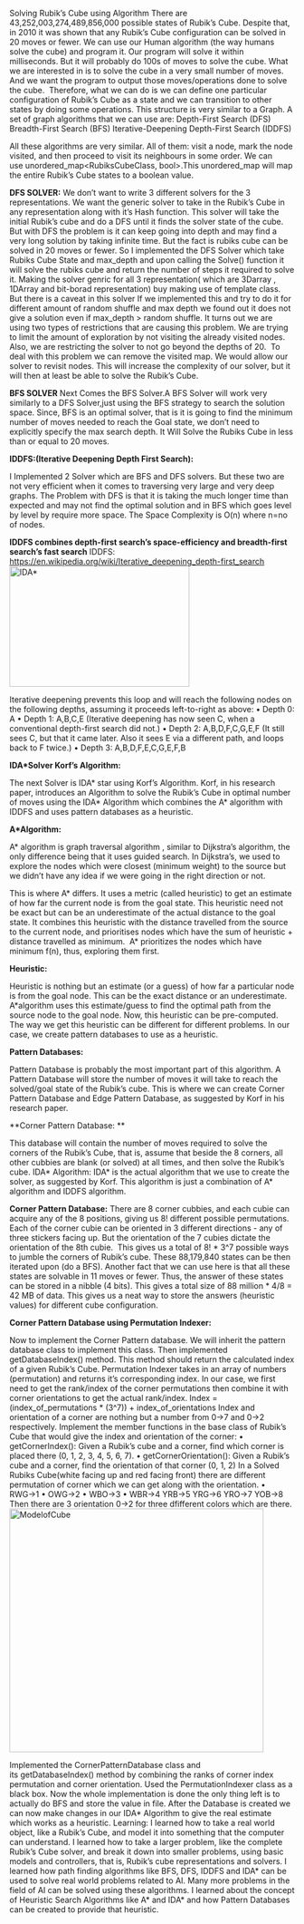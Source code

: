 Solving Rubik’s Cube using Algorithm 
There are 43,252,003,274,489,856,000 possible states of Rubik’s Cube. Despite that, in 2010 it was shown that any Rubik’s Cube configuration can be solved in 20 moves or fewer.
We can use our Human algorithm (the way humans solve the cube) and program it. Our program will solve it within milliseconds. But it will probably do 100s of moves to solve the cube. What we are interested in is to solve the cube in a very small number of moves. And we want the program to output those moves/operations done to solve the cube. 
Therefore, what we can do is we can define one particular configuration of Rubik’s Cube as a state and we can transition to other states by doing some operations. This structure is very similar to a Graph.
A set of graph algorithms that we can use are:
Depth-First Search (DFS)
Breadth-First Search (BFS)
Iterative-Deepening Depth-First Search (IDDFS)

All these algorithms are very similar. All of them: visit a node, mark the node visited, and then proceed to visit its neighbours in some order. We can use unordered_map<RubiksCubeClass, bool>.This unordered_map will map the entire Rubik’s Cube states to a boolean value.

****DFS SOLVER:****
We don’t want to write 3 different solvers for the 3 representations. We want the generic solver to take in the Rubik’s Cube in any representation along with it’s Hash function.
This solver will take the initial Rubik’s cube and do a DFS until it finds the solver state of the cube. But with DFS the problem is it can keep going into depth and may find a very long solution by taking infinite time. But the fact is rubiks cube can be solved in 20 moves or fewer.
So I implemented the DFS Solver which take Rubiks Cube State and max_depth and upon calling the Solve() function it will solve the rubiks cube and return the number of steps it required to solve it. Making the solver genric for all 3 representation( which are 3Darray , 1DArray and bit-borad representation) buy making use of template class.
But there is a caveat in this solver If we implemented this and try to do it for different amount of random shuffle and max depth we found out it does not give a solution even if max_depth > random shuffle.
It turns out we are using two types of restrictions that are causing this problem. We are trying to limit the amount of exploration by not visiting the already visited nodes. Also, we are restricting the solver to not go beyond the depths of 20. 
To deal with this problem we can remove the visited map. We would allow our solver to revisit nodes. This will increase the complexity of our solver, but it will then at least be able to solve the Rubik’s Cube. 

**BFS SOLVER**
Next Comes the BFS Solver.A BFS Solver will work very similarly to a DFS Solver,just using the BFS strategy to search the solution space. Since, BFS is an optimal solver, that is it is going to find the minimum number of moves needed to reach the Goal state, we don’t need to explicitly specify the max search depth. It Will Solve the Rubiks Cube in less than or equal to 20 moves.


**IDDFS:(Iterative Deepening Depth First Search):**

I Implemented 2 Solver which are BFS and DFS solvers. But these two are not very efficient when it comes to traversing very large and very deep graphs.
The Problem with DFS is that it is taking the much longer time than expected and may not find the optimal solution and in BFS which goes level by level by require more space. The Space Complexity is O(n) where n=no of nodes.

**IDDFS combines depth-first search’s space-efficiency and breadth-first search’s fast search**
IDDFS:
https://en.wikipedia.org/wiki/Iterative_deepening_depth-first_search
<img width="318" height="213" alt="IDA*" src="https://github.com/user-attachments/assets/bd6705ab-0131-4a27-9109-060e01b22485" />

Iterative deepening prevents this loop and will reach the following nodes on the following depths, assuming it proceeds left-to-right as above:
    •  Depth 0: A
    •  Depth 1: A,B,C,E
      (Iterative deepening has now seen C, when a conventional depth-first search did not.)
    •  Depth 2: A,B,D,F,C,G,E,F
(It still sees C, but that it came later. Also it sees E via a different path, and loops back to F twice.)
    •  Depth 3: A,B,D,F,E,C,G,E,F,B



**IDA*Solver Korf’s Algorithm:**

The next Solver is IDA* star using Korf’s Algorithm. Korf, in his research paper, introduces an Algorithm to solve the Rubik’s Cube in optimal number of moves using the IDA* Algorithm which combines the A* algorithm with IDDFS and uses pattern databases as a heuristic.

**A*Algorithm:**

A* algorithm is graph traversal algorithm , similar to Dijkstra’s algorithm, the only difference being that it uses guided search. In Dijkstra’s, we used to explore the nodes which were closest (minimum weight) to the source but we didn’t have any idea if we were going in the right direction or not. 

This is where A* differs. It uses a metric (called heuristic) to get an estimate of how far the current node is from the goal state.
This heuristic need not be exact but can be an underestimate of the actual distance to the goal state. It combines this heuristic with the distance travelled from the source to the current node, and prioritises nodes which have the sum of heuristic + distance travelled as minimum. 
A* prioritizes the nodes which have minimum f(n), thus, exploring them first.

**Heuristic:**

Heuristic is nothing but an estimate (or a guess) of how far a particular node is from the goal node. This can be the exact distance or an underestimate. A*algorithm uses this estimate/guess to find the optimal path from the source node to the goal node. Now, this heuristic can be pre-computed. The way we get this heuristic can be different for different problems. In our case, we create pattern databases to use as a heuristic.

**Pattern Databases:**

Pattern Database is probably the most important part of this algorithm. A Pattern Database will store the number of moves it will take to reach the solved/goal state of the Rubik’s cube.
This is where we can create Corner Pattern Database and Edge Pattern Database, as suggested by Korf in his research paper. 

**Corner Pattern Database: **

This database will contain the number of moves required to solve the corners of the Rubik’s Cube, that is, assume that beside the 8 corners, all other cubbies are blank (or solved) at all times, and then solve the Rubik’s cube.
IDA* Algorithm:
IDA* is the actual algorithm that we use to create the solver, as suggested by Korf. This algorithm is just a combination of A* algorithm and IDDFS algorithm. 

**Corner Pattern Database:**
There are 8 corner cubbies, and each cubie can acquire any of the 8 positions, giving us 8! different possible permutations. Each of the corner cubie can be oriented in 3 different directions - any of three stickers facing up. But the orientation of the 7 cubies dictate the orientation of the 8th cubie. 
This gives us a total of 8! * 3^7 possible ways to jumble the corners of Rubik’s cube. These 88,179,840 states can be then iterated upon (do a BFS). Another fact that we can use here is that all these states are solvable in 11 moves or fewer. Thus, the answer of these states can be stored in a nibble (4 bits). This gives a total size of 88 million * 4/8 = 42 MB of data. This gives us a neat way to store the answers (heuristic values) for different cube configuration.



**Corner Pattern Database using Permutation Indexer:**

Now to implement the Corner Pattern database. We will inherit the pattern database class to implement this class.
Then implemented getDatabaseIndex() method. This method should return the calculated index of a given Rubik’s Cube.
Permutation Indexer takes in an array of numbers (permutation) and returns it’s corresponding index. In our case, we first need to get the rank/index of the corner permutations then combine it with corner orientations to get the actual rank/index.
Index = (index_of_permutations * (3^7)) + index_of_orientations
Index and orientation of a corner are nothing but a number from 0→7 and 0→2 respectively.
Implement the member functions in the base class of Rubik’s Cube that would give the index and orientation of the corner:
    • getCornerIndex(): Given a Rubik’s cube and a corner, find which corner is placed there (0, 1, 2, 3, 4, 5, 6, 7).
    • getCornerOrientation(): Given a Rubik’s cube and a corner, find the orientation of that corner (0, 1, 2)
      In a Solved Rubiks Cube(white facing up and red facing front) 
      there are different permutation of corner which we can get along with the orientation.
    • RWG→1
    • OWG→2
    • WBO→3
    • WBR→4 YRB→5  YRG→6 YRO→7  YOB→8
      Then there are 3 orientation 0→2 for three dfifferent colors which are there.<img width="449" height="430" alt="ModelofCube" src="https://github.com/user-attachments/assets/0421440d-67e8-4c49-aaab-c72eed14ff29" />


Implemented the CornerPatternDatabase class and its getDatabaseIndex() method by combining the ranks of corner index permutation and corner orientation. Used the PermutationIndexer class as a black box.
Now the whole implementation is done the only thing left is to actually do BFS and store the value in file. After the Database is created we can now make changes in our IDA*  Algorithm to give the real estimate which works as a heuristic.
Learning:
I learned how to take a real world object, like a Rubik’s Cube, and model it into something that the computer can understand.
I learned how to take a larger problem, like the complete Rubik’s Cube solver, and break it down into smaller problems, using basic models and controllers, that is, Rubik’s cube representations and solvers.
I learned how path finding algorithms like BFS, DFS, IDDFS and IDA* can be used to solve real world problems related to AI. Many more problems in the field of AI can be solved using these algorithms.
I learned about the concept of Heuristic Search Algorithms like A* and IDA* and how Pattern Databases can be created to provide that heuristic.



















